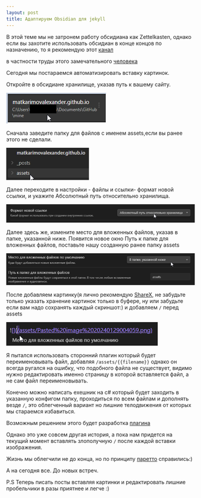 ```yaml
---
layout: post
title: Адаптируем Obsidian для jekyll
---
```

В этой теме мы не затронем работу обсидиана как Zettelkasten, однако если вы захотите использовать обсидиан в конце концов по назначению, то я рекомендую этот [канал](https://t.me/Zettelkasten_ru/93591)

в частности труды этого замечательного [человека](https://t.me/rustamaga)

Сегодня мы постараемся автоматизировать вставку картинок.

Откройте в обсидиане хранилище, указав путь к вашему сайту.

![](/assets/Pasted%20image%2020240129010907.png)

Сначала заведите папку для файлов с именем assets,если вы ранее этого не сделали.

![](/assets/Pasted%20image%2020240129010945.png)

Далее переходите в настройки - файлы и ссылки- формат новой ссылки, и укажите Абсолютный путь относительно хранилища.

![](/assets/Pasted%20image%2020240129004038.png)

Далее здесь же, измените место для вложенных файлов, указав в папке, указанной ниже.
Появится новое окно Путь к папке для вложенных файлов, поставьте нашу созданную ранее папку assets

![](/assets/Pasted%20image%2020240129004059.png)

После добавляем картинку(я лично рекомендую [ShareX](https://github.com/ShareX/ShareX), не забудьте только указать хранение картинок только в буфере, ну или забудьте если вам надо сохранять каждый скриншот:)
и добавляем `/` перед assets

![](/assets/Pasted%20image%2020240129004126.png)


Я пытался использовать сторонний плагин который будет переименовывать файл, добавляя `/assets/{{filename}}`
однако он всегда ругался на ошибку, что подобного файла не существует, видимо нужно редактировать именно страницу в которой вставляется файл, а не сам файл переименовывать.

Конечно можно написать ехешник на c# который будет заходить в указанную конфигом папку, проходиться по всем файлам и дополнять везде `/`, это облегченный вариант но лишние телодвижения от которых мы стараемся избавиться.

Возможным решением этого будет разработка [плагина](https://docs.obsidian.md/Plugins/Getting+started/Build+a+plugin)

Однако это уже совсем другая история, а пока нам придется на текущий момент вставлять злополучную `/` после каждой вставки изображения.

Жизнь мы облегчили не до конца, но по принципу [паретто](https://ru.wikipedia.org/wiki/%D0%97%D0%B0%D0%BA%D0%BE%D0%BD_%D0%9F%D0%B0%D1%80%D0%B5%D1%82%D0%BE) справились:)

А на сегодня все. До новых встреч.

P.S Теперь писать посты вставляя картинки и редактировать лишние пробельчики в разы приятнее и легче :)